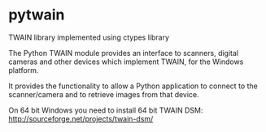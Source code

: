pytwain
=======

TWAIN library implemented using ctypes library

The Python TWAIN module provides an interface to scanners,
digital cameras and other devices which implement TWAIN,
for the Windows platform.

It provides the functionality to allow a Python application to connect to the
scanner/camera and to retrieve images from that device.

On 64 bit Windows you need to install 64 bit TWAIN DSM: http://sourceforge.net/projects/twain-dsm/
